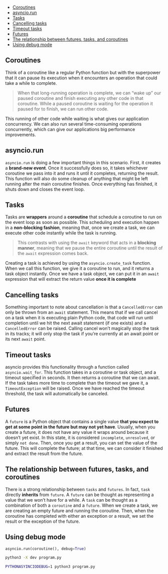 <!-- TOC -->
  * [Coroutines](#coroutines)
  * [asyncio.run](#asynciorun)
  * [Tasks](#tasks)
  * [Cancelling tasks](#cancelling-tasks)
  * [Timeout tasks](#timeout-tasks)
  * [Futures](#futures)
  * [The relationship between futures, tasks, and coroutines](#the-relationship-between-futures-tasks-and-coroutines)
  * [Using debug mode](#using-debug-mode)
<!-- TOC -->
## Coroutines

Think of a coroutine like a regular Python function but with the superpower 
that it can pause its execution when it encounters an operation that could take a while to 
complete.
> When that long-running operation is complete, we can “wake up” our paused coroutine and 
> finish executing any other code in that coroutine. While a paused coroutine is waiting for the operation it paused for to finish,
> we can run other code.

This running of other code while waiting is what gives our application concurrency.
We can also run several time-consuming operations concurrently, which can give our applications big performance improvements.


## asyncio.run

`asyncio.run` is doing a few important things in this scenario.
First, it creates a **brand-new event**. Once it successfully does so,
it takes whichever coroutine we pass into it and runs it until it completes,
returning the result.
This function will also do some cleanup of anything that might be left running after
the main coroutine finishes.
Once everything has finished, it shuts down and closes the event loop.


## Tasks 

Tasks are **wrappers** around a **coroutine** that schedule a coroutine to run on the 
event loop as soon as possible.
This scheduling and execution happen in a **non-blocking fashion**,
meaning that, once we create a task,
we can execute other code instantly while the task is running.
> This contrasts with using the `await` keyword that acts in a **blocking** **manner**,
> meaning that we pause the entire coroutine until the result of the `await` expression comes 
> back.

Creating a task is achieved by using the `asyncio.create_task` function.
When we call this function, we give it a coroutine to run,
and it returns a task object instantly.
Once we have a task object, we can put it in an `await` expression that will extract the 
return value **once it is complete**


## Cancelling tasks
Something important to note about cancellation is that a `CancelledError` can only be thrown 
from an `await` statement.
This means that if we call cancel on a task when it is executing plain Python code,
that code will run until completion until we hit the next await statement (if one exists)
and a `CancelledError` can be raised.
Calling cancel won’t magically stop the task in its tracks;
it will only stop the task if you’re currently at an await point or its next `await` point.

## Timeout tasks
asyncio provides this functionality through a function
called `asyncio.wait_for`.  This function takes in a coroutine or task object, 
and a timeout specified in seconds. It then returns a coroutine that we can await.
If the task takes more time to complete than the timeout we gave it, a 
`TimeoutException` will be raised.
Once we have reached the timeout threshold, the task will automatically be canceled.


## Futures
A `future` is a Python object that contains a single value **that you expect 
to get at some point in the future but may not yet have**.
Usually, when you create a future, it does not have any value it wraps around because 
it doesn’t yet exist.
In this state, it is considered `incomplete`, `unresolved`, or simply `not done`.
Then, once you get a result, you can set the value of the future.
This will complete the future; at that time, we can consider 
it finished and extract the result from the future.

## The relationship between futures, tasks, and coroutines
There is a strong relationship between `tasks` and `futures`.
In fact, `task` directly **inherits** from `future`.
A `future` can be thought as representing a value that we won’t have for a while.
A `task` can be thought as a combination of both a `coroutine` and a `future`.
When we create a task, we are creating an empty future and running the coroutine.
Then, when the coroutine has completed with either an exception or a result,
we set the result or the exception of the future.


##  Using debug mode
```python
asyncio.run(coroutine(), debug=True)
```
```bash
python3 -X dev program.py
```
```bash
PYTHONASYINCIODEBUG=1 python3 program.py
```